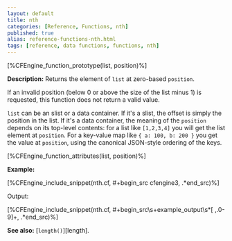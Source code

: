 ```yaml
---
layout: default
title: nth
categories: [Reference, Functions, nth]
published: true
alias: reference-functions-nth.html
tags: [reference, data functions, functions, nth]
---
```


[%CFEngine_function_prototype(list, position)%]

**Description:** Returns the element of `list` at zero-based `position`.

If an invalid position (below 0 or above the size of the list minus 1)
is requested, this function does not return a valid value.

`list` can be an slist or a data container.  If it's a slist, the
offset is simply the position in the list.  If it's a data container,
the meaning of the `position` depends on its top-level contents: for
a list like `[1,2,3,4]` you will get the list element at `position`.
For a key-value map like `{ a: 100, b: 200 }` you get the value at
`position`, using the canonical JSON-style ordering of the keys.

[%CFEngine_function_attributes(list, position)%]

**Example:**

[%CFEngine_include_snippet(nth.cf, #\+begin_src cfengine3, .*end_src)%]

Output:

[%CFEngine_include_snippet(nth.cf, #\+begin_src\s+example_output\s*[ ,.0-9]+, .*end_src)%]

**See also:** [`length()`][length].

